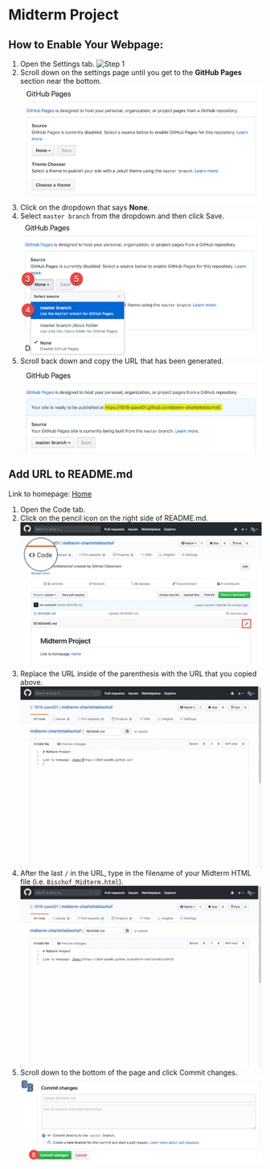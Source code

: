# Midterm Project

## How to Enable Your Webpage:
1. Open the Settings tab.
![Step 1](https://guides.github.com/features/pages/repo-settings.png)
2. Scroll down on the settings page until you get to the **GitHub Pages** section near the bottom.
![Step 2](https://github.com/ms-marinelli/MidtermProject/blob/master/Step2.png)
3. Click on the dropdown that says **None**.
4. Select `master branch` from the dropdown and then click Save.
![Steps 3 and 4](https://github.com/ms-marinelli/MidtermProject/blob/master/Step3-4.png)
5. Scroll back down and copy the URL that has been generated.
![Step 5](https://github.com/ms-marinelli/MidtermProject/blob/master/Step5.png)

## Add URL to README.md

Link to homepage: [Home](https://1819-pawd01.github.io/)
1. Open the Code tab.
2. Click on the pencil icon on the right side of README.md. 
![Step 2](https://github.com/ms-marinelli/MidtermProject/blob/master/2Step2.png)
3. Replace the URL inside of the parenthesis with the URL that you copied above.
![Step 3](https://github.com/ms-marinelli/MidtermProject/blob/master/2Step3.gif)
4. After the last `/` in the URL, type in the filename of your Midterm HTML file (i.e. `Bischof_Midterm.html`).
![Step 4](https://github.com/ms-marinelli/MidtermProject/blob/master/2Step4.gif)
5. Scroll down to the bottom of the page and click Commit changes.
![Step 5](https://github.com/ms-marinelli/MidtermProject/blob/master/2Step5.png)
